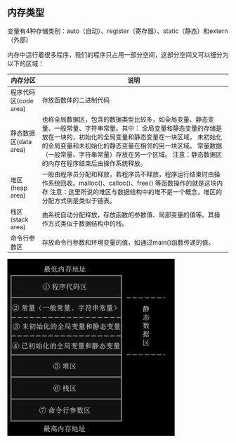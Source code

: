 ## 内存类型

变量有4种存储类别：auto（自动）、register（寄存器）、static（静态）和extern（外部）

内存中运行着很多程序，我们的程序只占用一部分空间，这部分空间又可以细分为以下的区域：

| **内存分区**          | **说明**                                                     |
| --------------------- | ------------------------------------------------------------ |
| 程序代码区(code area) | 存放函数体的二进制代码                                       |
| 静态数据区(data area) | 也称全局数据区，包含的数据类型比较多，如全局变量、静态变量、一般常量、字符串常量。其中：     全局变量和静态变量的存储是放在一块的，初始化的全局变量和静态变量在一块区域，       未初始化的全局变量和未初始化的静态变量在相邻的另一块区域。   常量数据（一般常量、字符串常量）存放在另一个区域。    注意：静态数据区的内存在程序结束后由操作系统释放。 |
| 堆区(heap area)       | 一般由程序员分配和释放，若程序员不释放，程序运行结束时由操作系统回收。malloc()、calloc()、free() 等函数操作的就是这块内存  注意：这里所说的堆区与数据结构中的堆不是一个概念，堆区的分配方式倒是类似于链表。 |
| 栈区(stack area)      | 由系统自动分配释放，存放函数的参数值、局部变量的值等。其操作方式类似于数据结构中的栈。 |
| 命令行参数区          | 存放命令行参数和环境变量的值，如通过main()函数传递的值。     |

<img src="assets/image-20220617111513250.png" alt="image-20220617111513250" style="zoom: 67%;" />